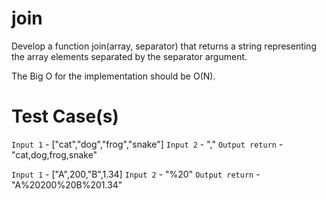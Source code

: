 # join

Develop a function join(array, separator) that returns a string representing the array elements separated
by the separator argument.

The Big O for the implementation should be O(N).

# Test Case(s)

`Input 1` - ["cat","dog","frog","snake"]
`Input 2` - ","
`Output return` - "cat,dog,frog,snake"

`Input 1` - ["A",200,"B",1.34]
`Input 2` - "%20"
`Output return` - "A%20200%20B%201.34"

